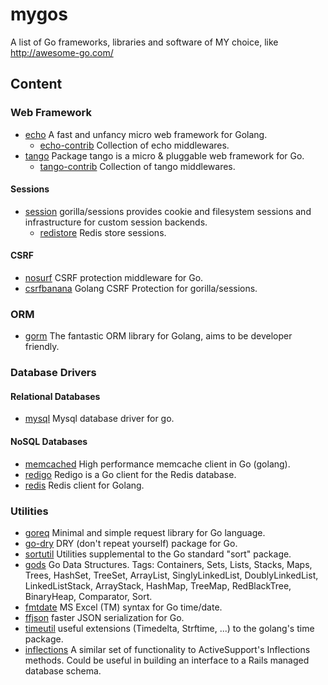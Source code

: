 # mygos
A list of Go frameworks, libraries and software of MY choice, like http://awesome-go.com/

## Content

### Web Framework

* [echo](https://github.com/labstack/echo)  A fast and unfancy micro web framework for Golang.
	* [echo-contrib](https://github.com/echo-contrib)  Collection of echo middlewares.
* [tango](https://github.com/lunny/tango)  Package tango is a micro & pluggable web framework for Go.
	* [tango-contrib](https://github.com/tango-contrib) Collection of tango middlewares.

#### Sessions

* [session](https://github.com/gorilla/sessions) gorilla/sessions provides cookie and filesystem sessions and infrastructure for custom session backends.
	* [redistore](github.com/boj/redistore) Redis store sessions.

#### CSRF

* [nosurf](https://github.com/justinas/nosurf) CSRF protection middleware for Go.
* [csrfbanana](https://github.com/josephspurrier/csrfbanana) Golang CSRF Protection for gorilla/sessions.

### ORM

* [gorm](https://github.com/jinzhu/gorm) The fantastic ORM library for Golang, aims to be developer friendly.

### Database Drivers

#### Relational Databases
* [mysql](https://github.com/go-sql-driver/mysql) Mysql database driver for go.

#### NoSQL Databases

* [memcached](https://github.com/rainycape/memcache) High performance memcache client in Go (golang).
* [redigo](https://github.com/garyburd/redigo) Redigo is a Go client for the Redis database.
* [redis](https://github.com/go-redis/redis) Redis client for Golang. 

### Utilities

* [goreq](https://github.com/franela/goreq) Minimal and simple request library for Go language.
* [go-dry](https://github.com/ungerik/go-dry) DRY (don't repeat yourself) package for Go.
* [sortutil](https://github.com/cznic/sortutil) Utilities supplemental to the Go standard "sort" package.
* [gods](https://github.com/emirpasic/gods) Go Data Structures. Tags: Containers, Sets, Lists, Stacks, Maps, Trees, HashSet, TreeSet, ArrayList, SinglyLinkedList, DoublyLinkedList, LinkedListStack, ArrayStack, HashMap, TreeMap, RedBlackTree, BinaryHeap, Comparator, Sort.
* [fmtdate](https://github.com/metakeule/fmtdate) MS Excel (TM) syntax for Go time/date.
* [ffjson](https://github.com/pquerna/ffjson) faster JSON serialization for Go.
* [timeutil](https://github.com/leekchan/timeutil) useful extensions (Timedelta, Strftime, ...) to the golang's time package.
* [inflections](https://github.com/acsellers/inflections) A similar set of functionality to ActiveSupport's Inflections methods. Could be useful in building an interface to a Rails managed database schema.